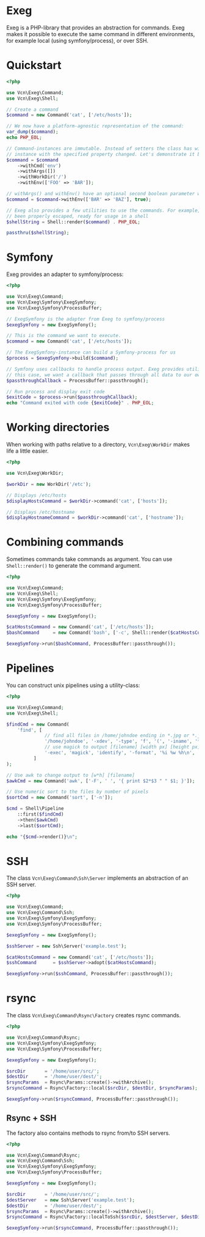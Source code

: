 # Exeg

Exeg is a PHP-library that provides an abstraction for commands. Exeg makes it possible to execute the same command in different environments, for example local (using symfony/process), or over SSH.

# Quickstart

```php
<?php

use Vcn\Exeg\Command;
use Vcn\Exeg\Shell;

// Create a command
$command = new Command('cat', ['/etc/hosts']);

// We now have a platform-agnostic representation of the command:
var_dump($command);
echo PHP_EOL;

// Command-instances are immutable. Instead of setters the class has with-methods which create copies of the current
// instance with the specified property changed. Let's demonstrate it by complete rebuilding the command:
$command = $command
    ->withCmd('env')
    ->withArgs([])
    ->withWorkDir('/')
    ->withEnv(['FOO' => 'BAR']);

// withArgs() and withEnv() have an optional second boolean parameter which you can use to append them instead of replacing them
$command = $command->withEnv(['BAR' => 'BAZ'], true);

// Exeg also provides a few utilities to use the commands. For example, let's render the command to a string which has
// been properly escaped, ready for usage in a shell
$shellString = Shell::render($command) . PHP_EOL;

passthru($shellString);
```

# Symfony

Exeg provides an adapter to symfony/process:

```php
<?php

use Vcn\Exeg\Command;
use Vcn\Exeg\Symfony\ExegSymfony;
use Vcn\Exeg\Symfony\ProcessBuffer;

// ExegSymfony is the adapter from Exeg to symfony/process
$exegSymfony = new ExegSymfony();

// This is the command we want to execute.
$command = new Command('cat', ['/etc/hosts']);

// The ExegSymfony-instance can build a Symfony-process for us
$process = $exegSymfony->build($command);

// Symfony uses callbacks to handle process output. Exeg provides utilities to handle them in a few different ways. In
// this case, we want a callback that passes through all data to our own stdout/stderr.
$passthroughCallback = ProcessBuffer::passthrough();

// Run process and display exit code
$exitCode = $process->run($passthroughCallback);
echo "Command exited with code {$exitCode}" . PHP_EOL;
```

# Working directories

When working with paths relative to a directory, `Vcn\Exeg\WorkDir` makes life a little easier.

```php
<?php

use Vcn\Exeg\WorkDir;

$workDir = new WorkDir('/etc');

// Displays /etc/hosts
$displayHostsCommand = $workDir->command('cat', ['hosts']);

// Displays /etc/hostname
$displayHostnameCommand = $workDir->command('cat', ['hostname']);
```

# Combining commands

Sometimes commands take commands as argument. You can use `Shell::render()` to generate the command argument.

```php
<?php

use Vcn\Exeg\Command;
use Vcn\Exeg\Shell;
use Vcn\Exeg\Symfony\ExegSymfony;
use Vcn\Exeg\Symfony\ProcessBuffer;

$exegSymfony = new ExegSymfony();

$catHostsCommand = new Command('cat', ['/etc/hosts']);
$bashCommand     = new Command('bash', ['-c', Shell::render($catHostsCommand)]);

$exegSymfony->run($bashCommand, ProcessBuffer::passthrough());
```

# Pipelines

You can construct unix pipelines using a utility-class:

```php
<?php

use Vcn\Exeg\Command;
use Vcn\Exeg\Shell;

$findCmd = new Command(
    'find', [
              // find all files in /home/johndoe ending in *.jpg or *.jpeg
              '/home/johndoe', '-xdev', '-type', 'f', '(', '-iname', '*.jpg', '-o', '-iname', '*.jpeg', ')',
              // use magick to output [filename] [width px] [height px]
              '-exec', 'magick', 'identify', '-format', '%i %w %h\n', '{}', ';',
          ]
);

// Use awk to change output to [w*h] [filename]
$awkCmd = new Command('awk', ['-F', ' ', '{ print $2*$3 " " $1; }']);

// Use numeric sort to the files by number of pixels
$sortCmd = new Command('sort', ['-n']);

$cmd = Shell\Pipeline
    ::first($findCmd)
    ->then($awkCmd)
    ->last($sortCmd);

echo "{$cmd->render()}\n";
```

# SSH

The class `Vcn\Exeg\Command\Ssh\Server` implements an abstraction of an SSH server.

```php
<?php

use Vcn\Exeg\Command;
use Vcn\Exeg\Command\Ssh;
use Vcn\Exeg\Symfony\ExegSymfony;
use Vcn\Exeg\Symfony\ProcessBuffer;

$exegSymfony = new ExegSymfony();

$sshServer = new Ssh\Server('example.test'); 

$catHostsCommand = new Command('cat', ['/etc/hosts']);
$sshCommand      = $sshServer->adopt($catHostsCommand);

$exegSymfony->run($sshCommand, ProcessBuffer::passthrough());
```

# rsync

The class `Vcn\Exeg\Command\Rsync\Factory` creates rsync commands.

```php
<?php

use Vcn\Exeg\Command\Rsync;
use Vcn\Exeg\Symfony\ExegSymfony;
use Vcn\Exeg\Symfony\ProcessBuffer;

$exegSymfony = new ExegSymfony();

$srcDir       = '/home/user/src/';
$destDir      = '/home/user/dest/';
$rsyncParams  = Rsync\Params::create()->withArchive();
$rsyncCommand = Rsync\Factory::local($srcDir, $destDir, $rsyncParams);

$exegSymfony->run($rsyncCommand, ProcessBuffer::passthrough());
``` 

## Rsync + SSH

The factory also contains methods to rsync from/to SSH servers.

```php
<?php

use Vcn\Exeg\Command\Rsync;
use Vcn\Exeg\Command\Ssh;
use Vcn\Exeg\Symfony\ExegSymfony;
use Vcn\Exeg\Symfony\ProcessBuffer;

$exegSymfony = new ExegSymfony();

$srcDir       = '/home/user/src/';
$destServer   = new Ssh\Server('example.test');
$destDir      = '/home/user/dest/';
$rsyncParams  = Rsync\Params::create()->withArchive();
$rsyncCommand = Rsync\Factory::localToSsh($srcDir, $destServer, $destDir, $rsyncParams);

$exegSymfony->run($rsyncCommand, ProcessBuffer::passthrough());
```
